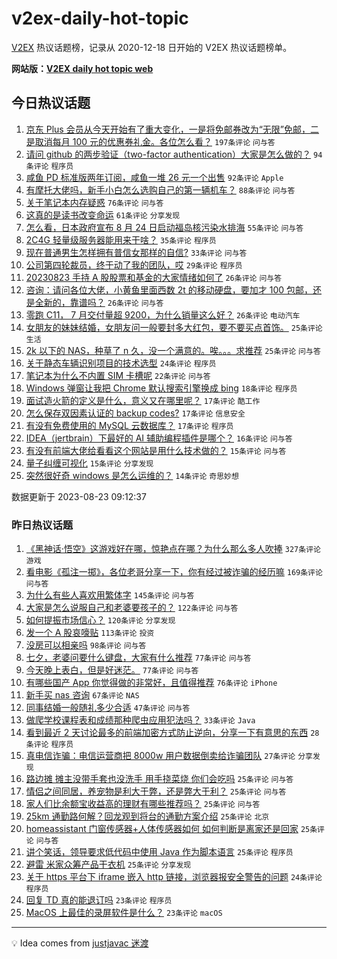 # v2ex-daily-hot-topic

[V2EX](https://www.v2ex.com/) 热议话题榜，记录从 2020-12-18 日开始的 V2EX 热议话题榜单。

**网站版：[V2EX daily hot topic web](https://boojack.github.io/v2ex-daily-hot-topic-web/)**

## 今日热议话题

<!-- TODAY BEGIN -->

1. [京东 Plus 会员从今天开始有了重大变化，一是将免邮券改为“无限”免邮，二是取消每月 100 元的优惠券礼金。各位怎么看？](https://www.v2ex.com/t/967520) `197条评论` `问与答`
1. [请问 github 的两步验证（two-factor authentication）大家是怎么做的？](https://www.v2ex.com/t/967533) `94条评论` `程序员`
1. [咸鱼 PD 标准版两年订阅，咸鱼一堆 26 元一个出售](https://www.v2ex.com/t/967529) `92条评论` `Apple`
1. [有摩托大佬吗，新手小白怎么选购自己的第一辆机车？](https://www.v2ex.com/t/967543) `88条评论` `问与答`
1. [关于笔记本内存疑惑](https://www.v2ex.com/t/967525) `76条评论` `问与答`
1. [这真的是读书改变命运](https://www.v2ex.com/t/967546) `61条评论` `分享发现`
1. [怎么看，日本政府宣布 8 月 24 日启动福岛核污染水排海](https://www.v2ex.com/t/967562) `55条评论` `问与答`
1. [2C4G 轻量级服务器能用来干啥？](https://www.v2ex.com/t/967666) `35条评论` `程序员`
1. [现在普通男生怎样拥有普信女那样的自信?](https://www.v2ex.com/t/967521) `33条评论` `问与答`
1. [公司第四轮裁员，终于动了我的团队，哎](https://www.v2ex.com/t/967605) `29条评论` `程序员`
1. [20230823 手持 A 股股票和基金的大家情绪如何了](https://www.v2ex.com/t/967654) `26条评论` `问与答`
1. [咨询：请问各位大佬，小黄鱼里面西数 2t 的移动硬盘，要加才 100 包邮，还是全新的，靠谱吗？](https://www.v2ex.com/t/967531) `26条评论` `问与答`
1. [零跑 C11， 7 月交付量超 9200，为什么销量这么好？](https://www.v2ex.com/t/967526) `26条评论` `电动汽车`
1. [女朋友的妹妹结婚，女朋友问一般要封多大红包，要不要买点首饰。](https://www.v2ex.com/t/967658) `25条评论` `生活`
1. [2k 以下的 NAS，种草了 n 久，没一个满意的。唉。。。求推荐](https://www.v2ex.com/t/967601) `25条评论` `问与答`
1. [关于静态车辆识别项目的技术选型](https://www.v2ex.com/t/967583) `24条评论` `程序员`
1. [笔记本为什么不内置 SIM 卡槽呢](https://www.v2ex.com/t/967650) `22条评论` `问与答`
1. [Windows 弹窗让我把 Chrome 默认搜索引擎换成 bing](https://www.v2ex.com/t/967524) `18条评论` `程序员`
1. [面试造火箭的定义是什么，意义又在哪里呢？](https://www.v2ex.com/t/967678) `17条评论` `酷工作`
1. [怎么保存双因素认证的 backup codes?](https://www.v2ex.com/t/967618) `17条评论` `信息安全`
1. [有没有免费使用的 MySQL 云数据库？](https://www.v2ex.com/t/967544) `17条评论` `程序员`
1. [IDEA（jertbrain）下最好的 AI 辅助编程插件是哪个？](https://www.v2ex.com/t/967541) `16条评论` `问与答`
1. [有没有前端大佬给看看这个网站是用什么技术做的？](https://www.v2ex.com/t/967530) `15条评论` `问与答`
1. [量子纠缠可视化](https://www.v2ex.com/t/967522) `15条评论` `分享发现`
1. [突然很好奇 windows 是怎么运维的？](https://www.v2ex.com/t/967649) `14条评论` `奇思妙想`

数据更新于 2023-08-23 09:12:37

<!-- TODAY END -->

### 昨日热议话题

<!-- YESTERDAY BEGIN -->

1. [《黑神话·悟空》这游戏好在哪，惊艳点在哪？为什么那么多人吹捧](https://www.v2ex.com/t/967249) `327条评论` `游戏`
1. [看电影《孤注一掷》，各位老哥分享一下，你有经过被诈骗的经历嘛](https://www.v2ex.com/t/967294) `169条评论` `问与答`
1. [为什么有些人喜欢用繁体字](https://www.v2ex.com/t/967330) `145条评论` `问与答`
1. [大家是怎么说服自己和老婆要孩子的？](https://www.v2ex.com/t/967266) `122条评论` `问与答`
1. [如何提振市场信心？](https://www.v2ex.com/t/967352) `120条评论` `分享发现`
1. [发一个 A 股哀嚎贴](https://www.v2ex.com/t/967309) `113条评论` `投资`
1. [没房可以相亲吗](https://www.v2ex.com/t/967296) `98条评论` `问与答`
1. [七夕，老婆问要什么键盘，大家有什么推荐](https://www.v2ex.com/t/967319) `77条评论` `问与答`
1. [今天晚上表白，但是好迷茫。](https://www.v2ex.com/t/967329) `77条评论` `问与答`
1. [有哪些国产 App 你觉得做的非常好，且值得推荐](https://www.v2ex.com/t/967401) `76条评论` `iPhone`
1. [新手买 nas 咨询](https://www.v2ex.com/t/967253) `67条评论` `NAS`
1. [同事结婚一般随礼多少合适](https://www.v2ex.com/t/967396) `47条评论` `问与答`
1. [做爬学校课程表和成绩那种爬虫应用犯法吗？](https://www.v2ex.com/t/967427) `33条评论` `Java`
1. [看到最近 2 天讨论最多的前端加密方式防止逆向，分享一下有意思的东西](https://www.v2ex.com/t/967324) `28条评论` `程序员`
1. [真电信诈骗：电信运营商把 8000w 用户数据倒卖给诈骗团队](https://www.v2ex.com/t/967304) `27条评论` `分享发现`
1. [路边摊 摊主没带手套也没洗手 用手挠菜烧 你们会吃吗](https://www.v2ex.com/t/967447) `25条评论` `问与答`
1. [情侣之间同居，养宠物是利大于弊，还是弊大于利？](https://www.v2ex.com/t/967428) `25条评论` `问与答`
1. [家人们比余额宝收益高的理财有哪些推荐吗？](https://www.v2ex.com/t/967365) `25条评论` `问与答`
1. [25km 通勤路何解？回龙观到将台的通勤方案介绍](https://www.v2ex.com/t/967321) `25条评论` `北京`
1. [homeassistant 门窗传感器+人体传感器如何 如何判断是离家还是回家](https://www.v2ex.com/t/967293) `25条评论` `问与答`
1. [讲个笑话，领导要求低代码中使用 Java 作为脚本语言](https://www.v2ex.com/t/967265) `25条评论` `程序员`
1. [避雷 米家众筹产品干衣机](https://www.v2ex.com/t/967256) `25条评论` `分享发现`
1. [关于 https 平台下 iframe 嵌入 http 链接，浏览器报安全警告的问题](https://www.v2ex.com/t/967369) `24条评论` `程序员`
1. [回复 TD 真的能退订吗](https://www.v2ex.com/t/967390) `23条评论` `程序员`
1. [MacOS 上最佳的录屏软件是什么？](https://www.v2ex.com/t/967315) `23条评论` `macOS`

<!-- YESTERDAY END -->

---

💡 Idea comes from [justjavac 迷渡](https://github.com/justjavac/)
